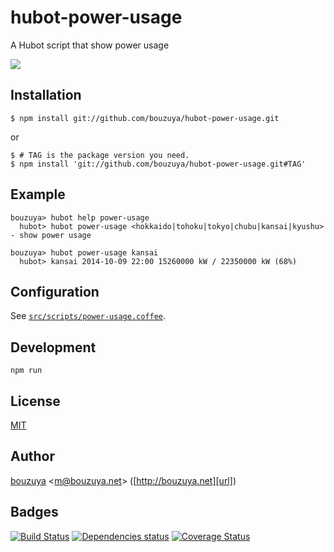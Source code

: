 # hubot-power-usage

A Hubot script that show power usage

![](http://img.f.hatena.ne.jp/images/fotolife/b/bouzuya/20141010/20141010000948.gif)

## Installation

    $ npm install git://github.com/bouzuya/hubot-power-usage.git

or

    $ # TAG is the package version you need.
    $ npm install 'git://github.com/bouzuya/hubot-power-usage.git#TAG'

## Example

    bouzuya> hubot help power-usage
      hubot> hubot power-usage <hokkaido|tohoku|tokyo|chubu|kansai|kyushu> - show power usage

    bouzuya> hubot power-usage kansai
      hubot> kansai 2014-10-09 22:00 15260000 kW / 22350000 kW (68%)

## Configuration

See [`src/scripts/power-usage.coffee`](src/scripts/power-usage.coffee).

## Development

`npm run`

## License

[MIT](LICENSE)

## Author

[bouzuya][user] &lt;[m@bouzuya.net][mail]&gt; ([http://bouzuya.net][url])

## Badges

[![Build Status][travis-badge]][travis]
[![Dependencies status][david-dm-badge]][david-dm]
[![Coverage Status][coveralls-badge]][coveralls]

[travis]: https://travis-ci.org/bouzuya/hubot-power-usage
[travis-badge]: https://travis-ci.org/bouzuya/hubot-power-usage.svg?branch=master
[david-dm]: https://david-dm.org/bouzuya/hubot-power-usage
[david-dm-badge]: https://david-dm.org/bouzuya/hubot-power-usage.png
[coveralls]: https://coveralls.io/r/bouzuya/hubot-power-usage
[coveralls-badge]: https://img.shields.io/coveralls/bouzuya/hubot-power-usage.svg
[user]: https://github.com/bouzuya
[mail]: mailto:m@bouzuya.net
[url]: http://bouzuya.net
